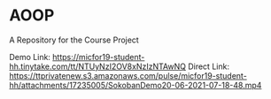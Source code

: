 # AOOP
A Repository for the Course Project

Demo Link:
https://micfor19-student-hh.tinytake.com/tt/NTUyNzI2OV8xNzIzNTAwNQ
Direct Link:
https://ttprivatenew.s3.amazonaws.com/pulse/micfor19-student-hh/attachments/17235005/SokobanDemo20-06-2021-07-18-48.mp4
